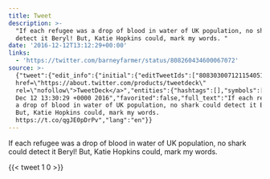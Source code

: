 ```yaml
---
title: Tweet
description: >-
  "If each refugee was a drop of blood in water of UK population, no shark could
  detect it Beryl! But, Katie Hopkins could, mark my words. "
date: '2016-12-12T13:12:29+00:00'
links:
  - 'https://twitter.com/barneyfarmer/status/808260434600067072'
source: >-
  {"tweet":{"edit_info":{"initial":{"editTweetIds":["808303007121154051"],"editableUntil":"2016-12-12T14:30:29.098Z","editsRemaining":"5","isEditEligible":true}},"retweeted":false,"source":"<a
  href=\"https://about.twitter.com/products/tweetdeck\"
  rel=\"nofollow\">TweetDeck</a>","entities":{"hashtags":[],"symbols":[],"user_mentions":[],"urls":[{"url":"https://t.co/qgJE0pDrPv","expanded_url":"https://twitter.com/barneyfarmer/status/808260434600067072","display_url":"twitter.com/barneyfarmer/s…","indices":["136","159"]}]},"display_text_range":["0","159"],"favorite_count":"1","id_str":"808303007121154051","truncated":false,"retweet_count":"0","id":"808303007121154051","possibly_sensitive":false,"created_at":"Mon
  Dec 12 13:30:29 +0000 2016","favorited":false,"full_text":"If each refugee was
  a drop of blood in water of UK population, no shark could detect it Beryl!
  But, Katie Hopkins could, mark my words.
  https://t.co/qgJE0pDrPv","lang":"en"}}
---
```

If each refugee was a drop of blood in water of UK population, no shark could detect it Beryl! But, Katie Hopkins could, mark my words. 
    
{{< tweet 1 0 >}}
    
